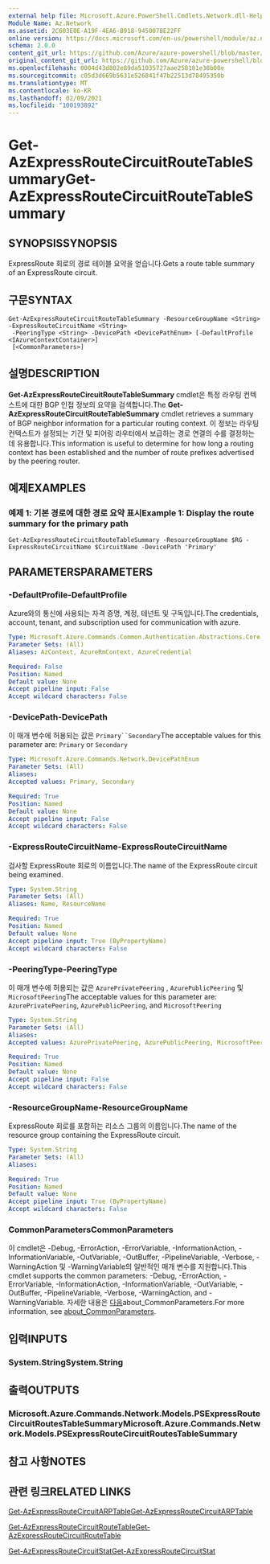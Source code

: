 ```yaml
---
external help file: Microsoft.Azure.PowerShell.Cmdlets.Network.dll-Help.xml
Module Name: Az.Network
ms.assetid: 2C603E0E-A19F-4EA6-B918-945007BE22FF
online version: https://docs.microsoft.com/en-us/powershell/module/az.network/get-azexpressroutecircuitroutetablesummary
schema: 2.0.0
content_git_url: https://github.com/Azure/azure-powershell/blob/master/src/Network/Network/help/Get-AzExpressRouteCircuitRouteTableSummary.md
original_content_git_url: https://github.com/Azure/azure-powershell/blob/master/src/Network/Network/help/Get-AzExpressRouteCircuitRouteTableSummary.md
ms.openlocfilehash: 0004d43d802e89da51035727aae258181e38b00e
ms.sourcegitcommit: c05d3d669b5631e526841f47b22513d78495350b
ms.translationtype: MT
ms.contentlocale: ko-KR
ms.lasthandoff: 02/09/2021
ms.locfileid: "100193892"
---
```

# <span data-ttu-id="08a83-101">Get-AzExpressRouteCircuitRouteTableSummary</span><span class="sxs-lookup"><span data-stu-id="08a83-101">Get-AzExpressRouteCircuitRouteTableSummary</span></span>

## <span data-ttu-id="08a83-102">SYNOPSIS</span><span class="sxs-lookup"><span data-stu-id="08a83-102">SYNOPSIS</span></span>
<span data-ttu-id="08a83-103">ExpressRoute 회로의 경로 테이블 요약을 얻습니다.</span><span class="sxs-lookup"><span data-stu-id="08a83-103">Gets a route table summary of an ExpressRoute circuit.</span></span>

## <span data-ttu-id="08a83-104">구문</span><span class="sxs-lookup"><span data-stu-id="08a83-104">SYNTAX</span></span>

```
Get-AzExpressRouteCircuitRouteTableSummary -ResourceGroupName <String> -ExpressRouteCircuitName <String>
 -PeeringType <String> -DevicePath <DevicePathEnum> [-DefaultProfile <IAzureContextContainer>]
 [<CommonParameters>]
```

## <span data-ttu-id="08a83-105">설명</span><span class="sxs-lookup"><span data-stu-id="08a83-105">DESCRIPTION</span></span>
<span data-ttu-id="08a83-106">**Get-AzExpressRouteCircuitRouteTableSummary** cmdlet은 특정 라우팅 컨텍스트에 대한 BGP 인접 정보의 요약을 검색합니다.</span><span class="sxs-lookup"><span data-stu-id="08a83-106">The **Get-AzExpressRouteCircuitRouteTableSummary** cmdlet retrieves a summary of BGP neighbor information for a particular routing context.</span></span> <span data-ttu-id="08a83-107">이 정보는 라우팅 컨텍스트가 설정되는 기간 및 피어링 라우터에서 보급하는 경로 연결의 수를 결정하는 데 유용합니다.</span><span class="sxs-lookup"><span data-stu-id="08a83-107">This information is useful to determine for how long a routing context has been established and the number of route prefixes advertised by the peering router.</span></span>

## <span data-ttu-id="08a83-108">예제</span><span class="sxs-lookup"><span data-stu-id="08a83-108">EXAMPLES</span></span>

### <span data-ttu-id="08a83-109">예제 1: 기본 경로에 대한 경로 요약 표시</span><span class="sxs-lookup"><span data-stu-id="08a83-109">Example 1: Display the route summary for the primary path</span></span>
```
Get-AzExpressRouteCircuitRouteTableSummary -ResourceGroupName $RG -ExpressRouteCircuitName $CircuitName -DevicePath 'Primary'
```

## <span data-ttu-id="08a83-110">PARAMETERS</span><span class="sxs-lookup"><span data-stu-id="08a83-110">PARAMETERS</span></span>

### <span data-ttu-id="08a83-111">-DefaultProfile</span><span class="sxs-lookup"><span data-stu-id="08a83-111">-DefaultProfile</span></span>
<span data-ttu-id="08a83-112">Azure와의 통신에 사용되는 자격 증명, 계정, 테넌트 및 구독입니다.</span><span class="sxs-lookup"><span data-stu-id="08a83-112">The credentials, account, tenant, and subscription used for communication with azure.</span></span>

```yaml
Type: Microsoft.Azure.Commands.Common.Authentication.Abstractions.Core.IAzureContextContainer
Parameter Sets: (All)
Aliases: AzContext, AzureRmContext, AzureCredential

Required: False
Position: Named
Default value: None
Accept pipeline input: False
Accept wildcard characters: False
```

### <span data-ttu-id="08a83-113">-DevicePath</span><span class="sxs-lookup"><span data-stu-id="08a83-113">-DevicePath</span></span>
<span data-ttu-id="08a83-114">이 매개 변수에 허용되는 값은 `Primary``Secondary`</span><span class="sxs-lookup"><span data-stu-id="08a83-114">The acceptable values for this parameter are: `Primary` or `Secondary`</span></span>

```yaml
Type: Microsoft.Azure.Commands.Network.DevicePathEnum
Parameter Sets: (All)
Aliases:
Accepted values: Primary, Secondary

Required: True
Position: Named
Default value: None
Accept pipeline input: False
Accept wildcard characters: False
```

### <span data-ttu-id="08a83-115">-ExpressRouteCircuitName</span><span class="sxs-lookup"><span data-stu-id="08a83-115">-ExpressRouteCircuitName</span></span>
<span data-ttu-id="08a83-116">검사할 ExpressRoute 회로의 이름입니다.</span><span class="sxs-lookup"><span data-stu-id="08a83-116">The name of the ExpressRoute circuit being examined.</span></span>

```yaml
Type: System.String
Parameter Sets: (All)
Aliases: Name, ResourceName

Required: True
Position: Named
Default value: None
Accept pipeline input: True (ByPropertyName)
Accept wildcard characters: False
```

### <span data-ttu-id="08a83-117">-PeeringType</span><span class="sxs-lookup"><span data-stu-id="08a83-117">-PeeringType</span></span>
<span data-ttu-id="08a83-118">이 매개 변수에 허용되는 값은 `AzurePrivatePeering` , `AzurePublicPeering` 및 `MicrosoftPeering`</span><span class="sxs-lookup"><span data-stu-id="08a83-118">The acceptable values for this parameter are: `AzurePrivatePeering`, `AzurePublicPeering`, and `MicrosoftPeering`</span></span>

```yaml
Type: System.String
Parameter Sets: (All)
Aliases:
Accepted values: AzurePrivatePeering, AzurePublicPeering, MicrosoftPeering

Required: True
Position: Named
Default value: None
Accept pipeline input: False
Accept wildcard characters: False
```

### <span data-ttu-id="08a83-119">-ResourceGroupName</span><span class="sxs-lookup"><span data-stu-id="08a83-119">-ResourceGroupName</span></span>
<span data-ttu-id="08a83-120">ExpressRoute 회로를 포함하는 리소스 그룹의 이름입니다.</span><span class="sxs-lookup"><span data-stu-id="08a83-120">The name of the resource group containing the ExpressRoute circuit.</span></span>

```yaml
Type: System.String
Parameter Sets: (All)
Aliases:

Required: True
Position: Named
Default value: None
Accept pipeline input: True (ByPropertyName)
Accept wildcard characters: False
```

### <span data-ttu-id="08a83-121">CommonParameters</span><span class="sxs-lookup"><span data-stu-id="08a83-121">CommonParameters</span></span>
<span data-ttu-id="08a83-122">이 cmdlet은 -Debug, -ErrorAction, -ErrorVariable, -InformationAction, -InformationVariable, -OutVariable, -OutBuffer, -PipelineVariable, -Verbose, -WarningAction 및 -WarningVariable의 일반적인 매개 변수를 지원합니다.</span><span class="sxs-lookup"><span data-stu-id="08a83-122">This cmdlet supports the common parameters: -Debug, -ErrorAction, -ErrorVariable, -InformationAction, -InformationVariable, -OutVariable, -OutBuffer, -PipelineVariable, -Verbose, -WarningAction, and -WarningVariable.</span></span> <span data-ttu-id="08a83-123">자세한 내용은 [다음](http://go.microsoft.com/fwlink/?LinkID=113216)about_CommonParameters.</span><span class="sxs-lookup"><span data-stu-id="08a83-123">For more information, see [about_CommonParameters](http://go.microsoft.com/fwlink/?LinkID=113216).</span></span>

## <span data-ttu-id="08a83-124">입력</span><span class="sxs-lookup"><span data-stu-id="08a83-124">INPUTS</span></span>

### <span data-ttu-id="08a83-125">System.String</span><span class="sxs-lookup"><span data-stu-id="08a83-125">System.String</span></span>

## <span data-ttu-id="08a83-126">출력</span><span class="sxs-lookup"><span data-stu-id="08a83-126">OUTPUTS</span></span>

### <span data-ttu-id="08a83-127">Microsoft.Azure.Commands.Network.Models.PSExpressRouteCircuitRoutesTableSummary</span><span class="sxs-lookup"><span data-stu-id="08a83-127">Microsoft.Azure.Commands.Network.Models.PSExpressRouteCircuitRoutesTableSummary</span></span>

## <span data-ttu-id="08a83-128">참고 사항</span><span class="sxs-lookup"><span data-stu-id="08a83-128">NOTES</span></span>

## <span data-ttu-id="08a83-129">관련 링크</span><span class="sxs-lookup"><span data-stu-id="08a83-129">RELATED LINKS</span></span>

[<span data-ttu-id="08a83-130">Get-AzExpressRouteCircuitARPTable</span><span class="sxs-lookup"><span data-stu-id="08a83-130">Get-AzExpressRouteCircuitARPTable</span></span>](Get-AzExpressRouteCircuitARPTable.md)

[<span data-ttu-id="08a83-131">Get-AzExpressRouteCircuitRouteTable</span><span class="sxs-lookup"><span data-stu-id="08a83-131">Get-AzExpressRouteCircuitRouteTable</span></span>](Get-AzExpressRouteCircuitRouteTable.md)

[<span data-ttu-id="08a83-132">Get-AzExpressRouteCircuitStat</span><span class="sxs-lookup"><span data-stu-id="08a83-132">Get-AzExpressRouteCircuitStat</span></span>](./Get-AzExpressRouteCircuitStat.md)

